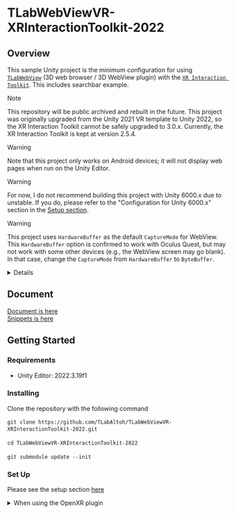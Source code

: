 # TLabWebViewVR-XRInteractionToolkit-2022

## Overview
This sample Unity project is the minimum configuration for using [```TLabWebView```](https://github.com/TLabAltoh/TLabWebView) (3D web browser / 3D WebView plugin) with the [```XR Interaction Toolkit```](https://docs.unity3d.com/Packages/com.unity.xr.interaction.toolkit@2.5/manual/index.html). This includes searchbar example.

> [!NOTE]
> This repository will be public archived and rebuilt in the future. This project was originally upgraded from the Unity 2021 VR template to Unity 2022, so the XR Interaction Toolkit cannot be safely upgraded to 3.0.x. Currently, the XR Interaction Toolkit is kept at version 2.5.4.

> [!WARNING]
> Note that this project only works on Android devices; it will not display web pages when run on the Unity Editor.

> [!WARNING]
> For now, I do not recommend building this project with Unity 6000.x due to unstable. If you do, please refer to the "Configuration for Unity 6000.x" section in the [Setup section](https://github.com/TLabAltoh/TLabWebView?tab=readme-ov-file#set-up).

> [!WARNING]
> This project uses `HardwareBuffer` as the default `CaptureMode` for WebView. This `HardwareBuffer` option is confirmed to work with Oculus Quest, but may not work with some other devices (e.g., the WebView screen may go blank). In that case, change the `CaptureMode` from `HardwareBuffer` to `ByteBuffer`.
>
> <details>
> <img src="Media/image.0.png" width="256"></img><br>
> <img src="Media/image.1.png" width="256"></img>
> </details>

## Document
[Document is here](https://tlabgames.gitbook.io/tlabwebview/scripting-api)  
[Snippets is here](https://gist.github.com/TLabAltoh/e0512b3367c25d3e1ec28ddbe95da497#file-tlabwebview-snippets-md)

## Getting Started

### Requirements
- Unity Editor: 2022.3.19f1

### Installing
Clone the repository with the following command
```
git clone https://github.com/TLabAltoh/TLabWebViewVR-XRInteractionToolkit-2022.git

cd TLabWebViewVR-XRInteractionToolkit-2022

git submodule update --init
```

### Set Up
Please see the setup section [here](https://github.com/TLabAltoh/TLabWebView?tab=readme-ov-file#set-up)

<details><summary>When using the OpenXR plugin</summary>

Please disable `Force Remove Internet Permission` from XR Plugin Manegement

<img src="Media/image.png" width="512"></img>

</details>